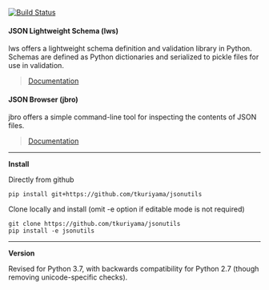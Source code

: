
[![Build Status](https://travis-ci.org/tkuriyama/jsonutils.svg?branch=master)](https://travis-ci.org/tkuriyama/jsonutils)

#### JSON Lightweight Schema (lws) ####

lws offers a lightweight schema definition and validation library in Python. Schemas are defined as Python dictionaries and serialized to pickle files for use in validation.

> [Documentation](https://github.com/tkuriyama/jsonutils/blob/master/docs/json_lws.md)

#### JSON Browser (jbro) ####

jbro offers a simple command-line tool for inspecting the contents of JSON files.

> [Documentation](https://github.com/tkuriyama/jsonutils/blob/master/docs/jbro.md)


<hr>

**Install**

Directly from github

    pip install git+https://github.com/tkuriyama/jsonutils

Clone locally and install (omit -e option if editable mode is not required)

    git clone https://github.com/tkuriyama/jsonutils
    pip install -e jsonutils

<hr>

**Version**

Revised for Python 3.7, with backwards compatibility for Python 2.7 (though removing unicode-specific checks).
